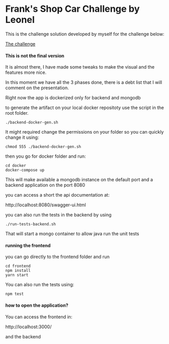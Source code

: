 # Frank's Shop Car Challenge by Leonel

This is the challenge solution developed by myself for the challenge below:

[The challenge](coding-challenge.md)

#### This is not the final version

It is almost there, I have made some tweaks to make the visual and the features more nice.

In this moment we have all the 3 phases done, there is a debt list that I will comment on the presentation.

Right now the app is dockerized only for backend and mongodb

to generate the artifact on your local docker repositoty use the script in the root folder.

``` 
./backend-docker-gen.sh
```

It might required change the permissions on your folder so you can quickly change it using:

```
chmod 555 ./backend-docker-gen.sh
```

then you go for docker folder and run:

```
cd docker
docker-compose up
```

This will make available a mongodb instance on the default port and a backend application on the port 8080

you can access a short the api documentation at:

http://localhost:8080/swagger-ui.html

you can also run the tests in the backend by using

```
./run-tests-backend.sh
```

That will start a mongo container to allow java run the unit tests

#### running the frontend

you can go directly to the frontend folder and run

```
cd frontend
npm install
yarn start
```

You can also run the tests using:

```
npm test
```

#### how to open the application?

You can access the frontend in:

http://localhost:3000/

and the backend 